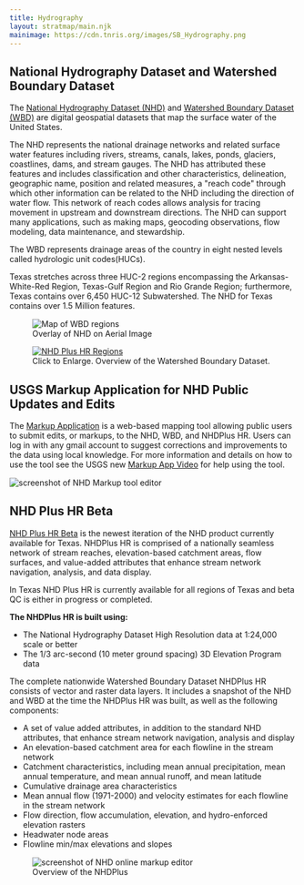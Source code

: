 ```yaml
---
title: Hydrography
layout: stratmap/main.njk
mainimage: https://cdn.tnris.org/images/SB_Hydrography.png
---
```


<div class="container-md">
<div class="row">

<div class="col-lg-6">

<h2>National Hydrography Dataset and Watershed Boundary Dataset</h2>

<p class="lead">The <a href="https://www.usgs.gov/core-science-systems/ngp/national-hydrography">National Hydrography Dataset (NHD)</a> and <a href="https://www.usgs.gov/core-science-systems/ngp/national-hydrography/watershed-boundary-dataset?qt-science_support_page_related_con=4#qt-science_support_page_related_con">Watershed Boundary Dataset (WBD)</a> are digital geospatial datasets that map the surface water of the United States.</p>

<p>The NHD represents the national drainage networks and related surface water features including rivers, streams, canals, lakes, ponds, glaciers, coastlines, dams, and stream gauges. The NHD has attributed these features and includes classification and other characteristics, delineation, geographic name, position and related measures, a "reach code" through which other information can be related to the NHD including the direction of water flow. This network of reach codes allows analysis for tracing movement in upstream and downstream directions. The NHD can support many applications, such as making maps, geocoding observations, flow modeling, data maintenance, and stewardship.</p>

<p>The WBD represents drainage areas of the country in eight nested levels called hydrologic unit codes(HUCs).</p>

<p>Texas stretches across three HUC-2 regions encompassing the Arkansas-White-Red Region, Texas-Gulf Region and Rio Grande Region; furthermore, Texas contains over 6,450 HUC-12 Subwatershed. The NHD for Texas contains over 1.5 Million features. </p>

</div>

<div class="col-lg-6" style="margin-top: 15px;" >
<figure><img class="img-fluid" src="https://cdn.tnris.org/images/hydrosample.jpg" alt="Map of WBD regions">
<figcaption>Overlay of NHD on Aerial Image</figcaption></figure>

<figure>
<a href="https://cdn.tnris.org/images/wbd_subregions_lg.png" data-toggle="lightbox" data-gallery="example-gallery" data-title="Watershed Boundary Dataset (WBD) Sub Regions">
    <img class="img-fluid" src="https://cdn.tnris.org/images/wbd_subregions_lg.png" alt="NHD Plus HR Regions">
</a>
<figcaption><i class="fa fa-zoom-in"></i> Click to Enlarge. Overview of the Watershed Boundary Dataset. </figcaption></figure>
</div>

</div>
</div>
<section id="stratmap-by-the-numbers" class="hydrocallout">

<div class="container-md">
<div class="row">
<div class="col-lg-6">
<h2>USGS Markup Application for NHD Public Updates and Edits</h2>
<p>The <a href="https://edits.nationalmap.gov/markup-app">Markup Application</a> is a web-based mapping tool allowing public users to submit edits, or markups, to the NHD, WBD, and NHDPlus HR. Users can log in with any gmail account to suggest corrections and improvements to the data using local knowledge. For more information and details on how to use the tool see the USGS new <a href="https://www.youtube.com/watch?v=4hnvgPZxY5Q">Markup App Video</a> for help using the tool.</p>
</div>
<div class="col-lg-6" style="margin-top: 15px;">
<img class="img-fluid" src="https://cdn.tnris.org/images/markup_tool_image.jpg" alt="screenshot of NHD Markup tool editor">
</div>
</div>
</section>
<div class="container-md">
<div class="row">
<div class="col-lg-6">

<h2>NHD Plus HR Beta</h2>

[NHD Plus HR Beta](https://www.usgs.gov/core-science-systems/ngp/national-hydrography/nhdplus-high-resolution) is the newest iteration of the NHD product currently available for Texas. NHDPlus HR is comprised of a nationally seamless network of stream reaches, elevation-based catchment areas, flow surfaces, and value-added attributes that enhance stream network navigation, analysis, and data display.

<p>In Texas NHD Plus HR is currently available for all regions of Texas and beta QC is either in progress or completed. </p>

<p><strong>The NHDPlus HR is built using:</strong></p>

<ul>
    <li>The National Hydrography Dataset High Resolution data at 1:24,000 scale or better</li>
<li>The 1/3 arc-second (10 meter ground spacing) 3D Elevation Program data</li>
</ul>

<p>The complete nationwide Watershed Boundary Dataset NHDPlus HR consists of vector and raster data layers. It includes a snapshot of the NHD and WBD at the time the NHDPlus HR was built, as well as the following components:</p>

<ul>
<li>A set of value added attributes, in addition to the standard NHD attributes, that enhance stream network navigation, analysis and display</li>
<li>An elevation-based catchment area for each flowline in the stream network</li>
<li>Catchment characteristics, including mean annual precipitation, mean annual temperature, and mean annual runoff, and mean latitude</li>
<li>Cumulative drainage area characteristics</li>
<li>Mean annual flow (1971-2000) and velocity estimates for each flowline in the stream network</li>
<li>Flow direction, flow accumulation, elevation, and hydro-enforced elevation rasters</li>
<li>Headwater node areas</li>
<li>Flowline min/max elevations and slopes</li>
</ul>

</div>
<div class="col-lg-6" style="margin-top: 15px;">
<figure><img class="img-fluid" src="https://cdn.tnris.org/images/nhd_editor.jpg" alt="screenshot of NHD online markup editor">
<figcaption>Overview of the NHDPlus</figcaption></figure>
</div>
</div>
</div>
